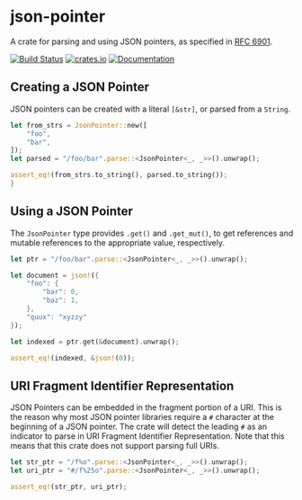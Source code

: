 # json-pointer

A crate for parsing and using JSON pointers, as specified in [RFC 6901](https://tools.ietf.org/html/rfc6901).

[![Build Status](https://travis-ci.org/remexre/json-pointer.svg?branch=master)](https://travis-ci.org/remexre/json-pointer)
[![crates.io](https://img.shields.io/crates/v/json-pointer.svg)](https://crates.io/crates/json-pointer)
[![Documentation](https://docs.rs/json-pointer/badge.svg)](https://docs.rs/json-pointer)

## Creating a JSON Pointer

JSON pointers can be created with a literal `[&str]`, or parsed from a `String`.

```rust
let from_strs = JsonPointer::new([
    "foo",
    "bar",
]);
let parsed = "/foo/bar".parse::<JsonPointer<_, _>>().unwrap();

assert_eq!(from_strs.to_string(), parsed.to_string());
}
```

## Using a JSON Pointer

The `JsonPointer` type provides `.get()` and `.get_mut()`, to get references
and mutable references to the appropriate value, respectively.

```rust
let ptr = "/foo/bar".parse::<JsonPointer<_, _>>().unwrap();

let document = json!({
    "foo": {
        "bar": 0,
        "baz": 1,
    },
    "quux": "xyzzy"
});

let indexed = ptr.get(&document).unwrap();

assert_eq!(indexed, &json!(0));
```

## URI Fragment Identifier Representation

JSON Pointers can be embedded in the fragment portion of a URI. This is the
reason why most JSON pointer libraries require a `#` character at the beginning
of a JSON pointer. The crate will detect the leading `#` as an indicator to
parse in URI Fragment Identifier Representation. Note that this means that this
crate does not support parsing full URIs.

```rust
let str_ptr = "/f%o".parse::<JsonPointer<_, _>>().unwrap();
let uri_ptr = "#/f%25o".parse::<JsonPointer<_, _>>().unwrap();

assert_eq!(str_ptr, uri_ptr);
```
